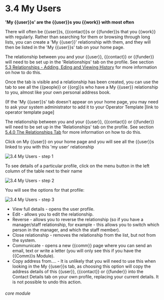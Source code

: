 # 3.4 My Users

**'My {{user}}s' are the {{user}}s you {{work}} with most often**

There will often be {{user}}s, {{contact}}s or {{funder}}s that you {{work}} with regularly. Rather than searching for them or browsing through long lists, you can create a 'My {{user}}' relationship with them, and they will then be listed in the 'My {{user}}s' tab on your home page. 


The relationship between you and your {{user}}, {{contact}} or {{funder}} will need to be set up in the 'Relationships' tab on the profile.  See section [5.3  Relationships - Adding, Eding and Viewing History](/help/index/p/5.3) for more information on how to do this. 

Once the tab is visible and a relationship has been created, you can use the tab to see all the {{people}} or {{org}}s who have a My {{user}} relationship to you, almost like your own personal address book.

(If the 'My {{user}}s' tab doesn't appear on your home page, you may need to ask your system administrator to add it to your Operator Template [link to operator template page]

The relationship between you and your {{user}}, {{contact}} or {{funder}} will need to be set up in the 'Relationships' tab on the profile.  See section [5.4.0 The Relationships Tab](/help/index/p/5.4.0) for more information on how to do this. 

Click on My {{user}} on your home page and you will see all the {{user}}s linked to you with this &#039;my user&#039; relationship

![3.4 My Users - step 1](3.4_My_Users_im_1.png)

 To see details of a particular profile, click on the menu button in the left column of the table next to their name

![3.4 My Users - step 2](3.4_My_Users_step_2.png)


You will see the options for that profile:

![3.4 My Users - step 3](3.4_My_Users_im_3.png)

- View full details - opens the user profile.
- Edit - allows you to edit the relationship. 
- Reverse - allows you to reverse the relationship (so if you have a manager/staff relationship, for example - this allows you to switch which person in the manager, and which the staff member).
- Close relationship - removes the relationship from the list, but not from the system.
- Communicate - opens a new {{comm}} page where you can send an email, text or write a letter (you will only see this if you have the {{Comm}}s Module).
- Copy address from.... - It is unlikely that you will need to use this when looking in the My {{user}}s tab, as choosing this option will copy the address details of this {{user}}, {{contact}} or {{funder}} into the Contact Details tab on your own profile, replacing your current details. It is not possible to undo this action. 
 


###### core module
